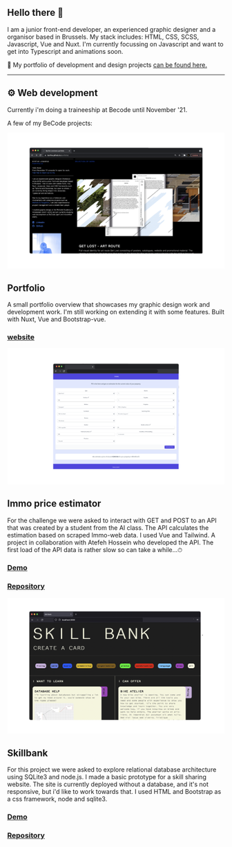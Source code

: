 ## Hello there 👋

I am a junior front-end developer, an experienced graphic designer and a organisor based in Brussels.
My stack includes: HTML, CSS, SCSS, Javascript, Vue and Nuxt. I'm currently focussing on Javascript and want to get into Typescript and animations soon.

📁 My portfolio of development and design projects [can be found here.](https://byrthe.github.io/portfolio/)

---

## ⚙️ Web development
Currently i'm doing a traineeship at Becode until November '21.

A few of my BeCode projects:

![portfolio screenshot](portfolio.png)
## Portfolio
A small portfolio overview that showcases my graphic design work and development work. I'm still working on extending it with some features. Built with Nuxt, Vue and Bootstrap-vue.
### [website](https://byrthe.github.io/portfolio/)

![immo project screenshot](immo.png)
## Immo price estimator 
For the challenge we were asked to interact with GET and POST to an API that was created by a student from the AI class. The API calculates the estimation based on scraped Immo-web data. I used Vue and Tailwind. A project in collaboration with Atefeh Hossein who developed the API. The first load of the API data is rather slow so can take a while...⏱
### [Demo](https://kind-visvesvaraya-ee044c.netlify.app/)
### [Repository](https://github.com/byrthe/vue-immo-app)

![skillbank project screenshot](skillbank1.png)
## Skillbank
For this project we were asked to explore relational database architecture using SQLite3 and node.js. I made a basic prototype for a skill sharing website. The site is currently deployed without a database, and it's not responsive, but i'd like to work towards that. I used HTML and Bootstrap as a css framework, node and sqlite3.
### [Demo](https://skillbank.herokuapp.com/#)
### [Repository](https://byrthe.github.io/skillBankApp/)

